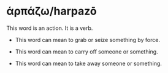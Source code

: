 # ἁρπάζω/harpazō
This word is an action. It is a verb.

* This word can mean to grab or seize something by force.

* This word can mean to carry off someone or something.

* This word can mean to take away someone or something.
